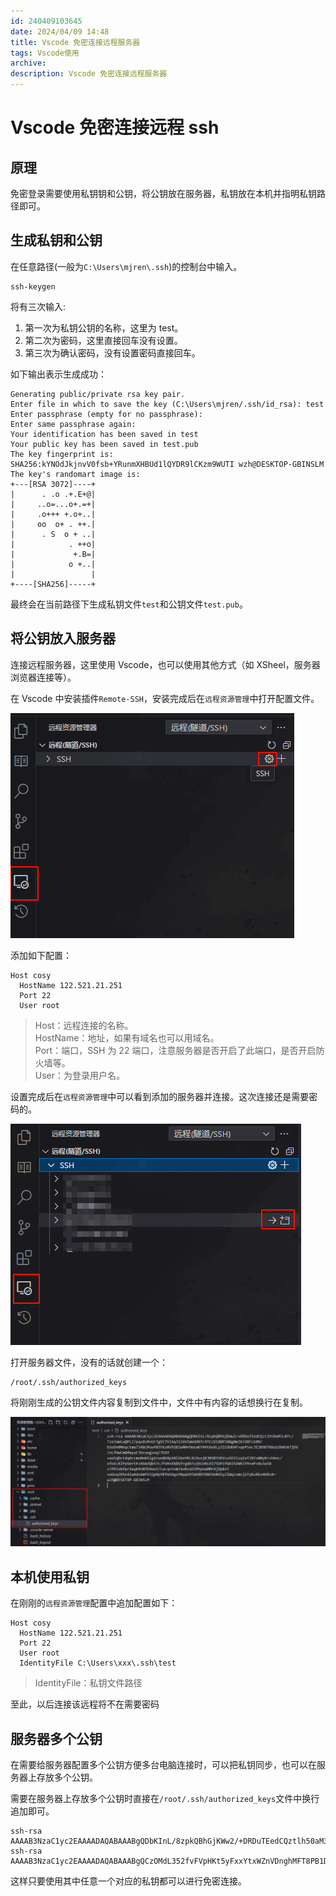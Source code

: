 ```yaml
---
id: 240409103645
date: 2024/04/09 14:48
title: Vscode 免密连接远程服务器
tags: Vscode使用
archive:
description: Vscode 免密连接远程服务器
---
```


# Vscode 免密连接远程 ssh

## 原理

免密登录需要使用私钥钥和公钥，将公钥放在服务器，私钥放在本机并指明私钥路径即可。

## 生成私钥和公钥

在任意路径(一般为`C:\Users\mjren\.ssh`)的控制台中输入。

```
ssh-keygen
```

将有三次输入:

1. 第一次为私钥公钥的名称，这里为 test。
1. 第二次为密码，这里直接回车没有设置。
1. 第三次为确认密码，没有设置密码直接回车。

如下输出表示生成成功：

```
Generating public/private rsa key pair.
Enter file in which to save the key (C:\Users\mjren/.ssh/id_rsa): test
Enter passphrase (empty for no passphrase):
Enter same passphrase again:
Your identification has been saved in test
Your public key has been saved in test.pub
The key fingerprint is:
SHA256:kYNOdJkjnvV0fsb+YRunmXHBUd1lQYDR9lCKzm9WUTI wzh@DESKTOP-GBINSLM
The key's randomart image is:
+---[RSA 3072]----+
|      . .o .+.E+@|
|     ..o=...o+.=+|
|     .o+++ +.o+..|
|     oo  o+ . ++.|
|      . S  o + ..|
|            . ++o|
|             +.B=|
|            o +..|
|                 |
+----[SHA256]-----+
```

最终会在当前路径下生成私钥文件`test`和公钥文件`test.pub`。

## 将公钥放入服务器

连接远程服务器，这里使用 Vscode，也可以使用其他方式（如 XSheel，服务器浏览器连接等）。

在 Vscode 中安装插件`Remote-SSH`，安装完成后在`远程资源管理`中打开配置文件。

![alt text](assets/VsSecretFreeSsh/image-1.png)

添加如下配置：

```
Host cosy
  HostName 122.521.21.251
  Port 22
  User root
```

> Host：远程连接的名称。  
> HostName：地址，如果有域名也可以用域名。  
> Port：端口，SSH 为 22 端口，注意服务器是否开启了此端口，是否开启防火墙等。  
> User：为登录用户名。

设置完成后在`远程资源管理`中可以看到添加的服务器并连接。这次连接还是需要密码的。

![alt text](assets/VsSecretFreeSsh/image-3.png)

打开服务器文件，没有的话就创建一个：

```
/root/.ssh/authorized_keys
```

将刚刚生成的公钥文件内容复制到文件中，文件中有内容的话想换行在复制。

![alt text](assets/VsSecretFreeSsh/image-2.png)

## 本机使用私钥

在刚刚的`远程资源管理`配置中追加配置如下：

```
Host cosy
  HostName 122.521.21.251
  Port 22
  User root
  IdentityFile C:\Users\xxx\.ssh\test
```

> IdentityFile：私钥文件路径

至此，以后连接该远程将不在需要密码

## 服务器多个公钥

在需要给服务器配置多个公钥方便多台电脑连接时，可以把私钥同步，也可以在服务器上存放多个公钥。

需要在服务器上存放多个公钥时直接在`/root/.ssh/authorized_keys`文件中换行追加即可。

```
ssh-rsa AAAAB3NzaC1yc2EAAAADAQABAAABgQDbKInL/8zpkQBhGjKWw2/+DRDuTEedCQztlh50aM3LBYc/7ze3aWLwQPLZ/pqx8sM+Ur7g9Z7Vl4qJi56ViWeUdXfc9TCcDl88PlN8g0mJ67d8FLh8M...
ssh-rsa AAAAB3NzaC1yc2EAAAADAQABAAABgQCzOMdL352fvFVpHKt5yFxxYtxWZnVDnghMFT8PB1DE8AMjUrz3BWuyCWPrVQEg5lftA1KOUsnJqBRNcVoi1yWVfSSW2CXLTbY7bjpKDhQ9iLlc8LtNj...
```

这样只要使用其中任意一个对应的私钥都可以进行免密连接。
